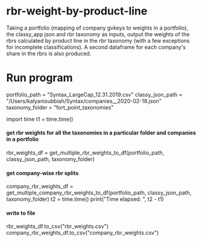 # rbr-weight-by-product-line
Taking a portfolio (mapping of company gvkeys to weights in a portfolio), the classy_app json and rbr taxonomy as inputs, output the weights of the rbrs calculated by product line in the rbr taxonomy (with a few exceptions for incomplete classifications). A second dataframe for each company's share in the rbrs is also produced. 

# Run program
portfolio_path = "Syntax_LargeCap_12.31.2019.csv"
classy_json_path = "/Users/kalyanisubbiah/Syntax/companies__2020-02-18.json"
taxonomy_folder = "fort_point_taxonomies"

import time
t1 = time.time()
#### get rbr weights for all the taxonomies in a particular folder and companies in a portfolio
rbr_weights_df = get_multiple_rbr_weights_to_df(portfolio_path, classy_json_path, taxonomy_folder)
#### get company-wise rbr splits  
company_rbr_weights_df = get_multiple_company_rbr_weights_to_df(portfolio_path, classy_json_path, taxonomy_folder)
t2 = time.time()
print("Time elapsed: ", t2 - t1)    

#### write to file
rbr_weights_df.to_csv("rbr_weights.csv")
company_rbr_weights_df.to_csv("company_rbr_weights.csv")

